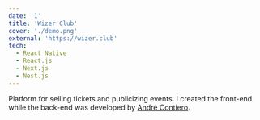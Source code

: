```yaml
---
date: '1'
title: 'Wizer Club'
cover: './demo.png'
external: 'https://wizer.club'
tech:
  - React Native
  - React.js
  - Next.js
  - Nest.js
---
```


Platform for selling tickets and publicizing events. I created the front-end while the back-end was developed by [André Contiero](https://www.linkedin.com/in/andr%C3%A9-contiero-3b04581a5/).
